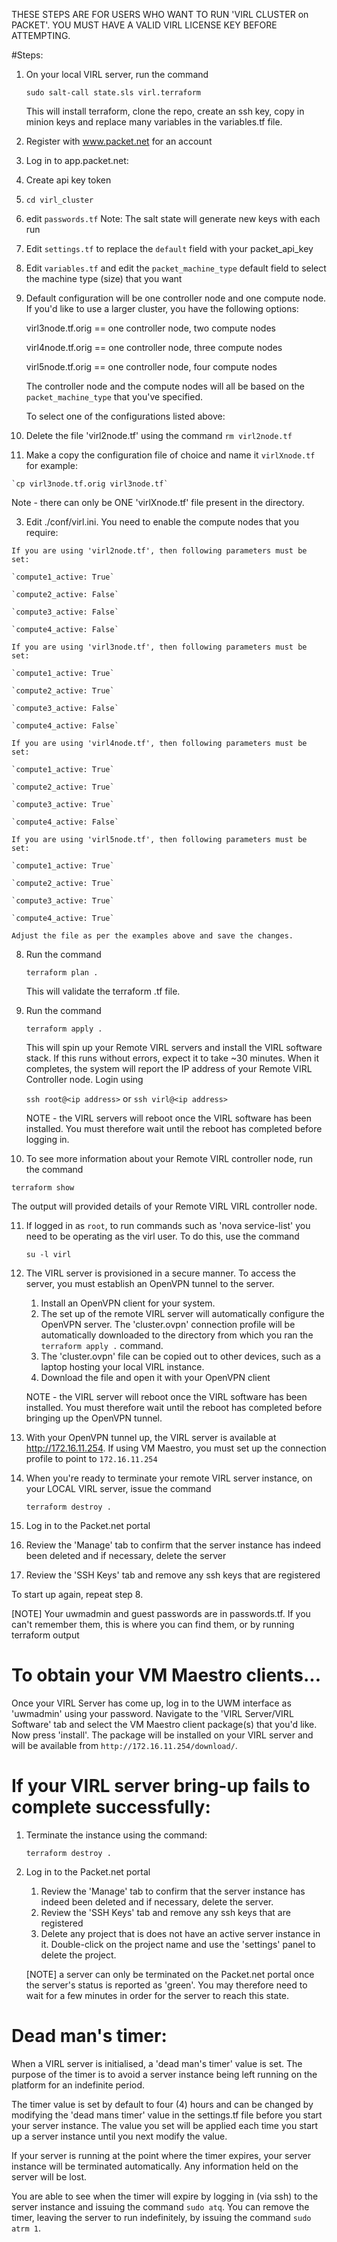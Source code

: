 THESE STEPS ARE FOR USERS WHO WANT TO RUN 'VIRL CLUSTER on PACKET'.  YOU MUST HAVE A VALID VIRL LICENSE KEY BEFORE ATTEMPTING.

#Steps:

1. On your local VIRL server, run the command

   `sudo salt-call state.sls virl.terraform`
   
   This will install terraform, clone the repo, create an ssh key, copy in minion keys and replace many variables in the variables.tf file.
   
2. Register with www.packet.net for an account

3. Log in to app.packet.net:
  3. Create api key token

4. `cd virl_cluster`

5. edit `passwords.tf` Note: The salt state will generate new keys with each run

6. Edit `settings.tf` to replace the `default` field with your packet_api_key 

7. Edit `variables.tf` and edit the `packet_machine_type` default field to select the machine type (size) that you want

8. Default configuration will be one controller node and one compute node.  If you'd like to use a larger cluster, you have the following options:

   virl3node.tf.orig == one controller node, two compute nodes
   
   virl4node.tf.orig == one controller node, three compute nodes
   
   virl5node.tf.orig == one controller node, four compute nodes
   
   The controller node and the compute nodes will all be based on the `packet_machine_type` that you've specified.
   
   To select one of the configurations listed above:
   
  1. Delete the file 'virl2node.tf' using the command `rm virl2node.tf`
  2. Make a copy the configuration file of choice and name it `virlXnode.tf` for example:
    
    `cp virl3node.tf.orig virl3node.tf`

   Note - there can only be ONE 'virlXnode.tf' file present in the directory.
  
  3. Edit ./conf/virl.ini. You need to enable the compute nodes that you require:
     
    If you are using 'virl2node.tf', then following parameters must be set:

    `compute1_active: True`

    `compute2_active: False`

    `compute3_active: False`

    `compute4_active: False`

    If you are using 'virl3node.tf', then following parameters must be set:
    
    `compute1_active: True`

    `compute2_active: True`

    `compute3_active: False`

    `compute4_active: False` 
    
    If you are using 'virl4node.tf', then following parameters must be set:
    
    `compute1_active: True`

    `compute2_active: True`

    `compute3_active: True`

    `compute4_active: False`

    If you are using 'virl5node.tf', then following parameters must be set:
    
    `compute1_active: True`

    `compute2_active: True`

    `compute3_active: True`

    `compute4_active: True`

    Adjust the file as per the examples above and save the changes.
    
8. Run the command 

   `terraform plan .`
   
   This will validate the terraform .tf file.
   
9. Run the command 

   `terraform apply .`     
   
   This will spin up your Remote VIRL servers and install the VIRL software stack. If this runs without errors, expect it to take ~30 minutes. When it completes, the system will report the IP address of your Remote VIRL Controller node. Login using
   
    `ssh root@<ip address>` or `ssh virl@<ip address>`
    
    NOTE - the VIRL servers will reboot once the VIRL software has been installed. You must therefore wait until the reboot has completed before logging in.

10. To see more information about your Remote VIRL controller node, run the command 

   `terraform show` 
   
   The output will provided details of your Remote VIRL VIRL controller node.


11. If logged in as `root`, to run commands such as 'nova service-list' you need to be operating as the virl user. To do this, use the command
 
    `su -l virl`

12. The VIRL server is provisioned in a secure manner. To access the server, you must establish an OpenVPN tunnel to the server.
    1. Install an OpenVPN client for your system.
    2. The set up of the remote VIRL server will automatically configure the OpenVPN server. The 'cluster.ovpn' connection profile will be automatically downloaded to the directory from which you ran the `terraform apply .` command. 
    3. The 'cluster.ovpn' file can be copied out to other devices, such as a laptop hosting your local VIRL instance.
    4. Download the file and open it with your OpenVPN client
   
    NOTE - the VIRL server will reboot once the VIRL software has been installed. You must therefore wait until the reboot has completed before bringing up the OpenVPN tunnel.
    
13. With your OpenVPN tunnel up, the VIRL server is available at http://172.16.11.254.
    If using VM Maestro, you must set up the connection profile to point to `172.16.11.254`

14. When you're ready to terminate your remote VIRL server instance, on your LOCAL VIRL server, issue the command 
 
    `terraform destroy .`

15. Log in to the Packet.net portal
   1. Review the 'Manage' tab to confirm that the server instance has indeed been deleted and if necessary, delete the server
   2. Review the 'SSH Keys' tab and remove any ssh keys that are registered
   
To start up again, repeat step 8.

[NOTE] Your uwmadmin and guest passwords are in passwords.tf. If you can't remember them, this is where you can find them, or by running terraform output

# To obtain your VM Maestro clients...
Once your VIRL Server has come up, log in to the UWM interface as 'uwmadmin' using your password. Navigate to the 'VIRL Server/VIRL Software' tab and select the VM Maestro client package(s) that you'd like. Now press 'install'. The package will be installed on your VIRL server and will be available from `http://172.16.11.254/download/`.

# If your VIRL server bring-up fails to complete successfully:

1. Terminate the instance using the command:

   `terraform destroy .`

2. Log in to the Packet.net portal
   1. Review the 'Manage' tab to confirm that the server instance has indeed been deleted and if necessary, delete the server.
   2. Review the 'SSH Keys' tab and remove any ssh keys that are registered
   3. Delete any project that is does not have an active server instance in it. Double-click on the project name and use the 'settings' panel to delete the project.
    
   [NOTE] a server can only be terminated on the Packet.net portal once the server's status is reported as 'green'. You may therefore need to wait for a few minutes in order for the server to reach this state.

# Dead man's timer:

When a VIRL server is initialised, a 'dead man's timer' value is set. The purpose of the timer is to avoid a server instance being left running on the platform for an indefinite period. 

The timer value is set by default to four (4) hours and can be changed by modifying the 'dead mans timer' value in the settings.tf file before you start your server instance. The value you set will be applied each time you start up a server instance until you next modify the value.

If your server is running at the point where the timer expires, your server instance will be terminated automatically. Any information held on the server will be lost.

You are able to see when the timer will expire by logging in (via ssh) to the server instance and issuing the command `sudo atq`. You can remove the timer, leaving the server to run indefinitely, by issuing the command `sudo atrm 1`.
